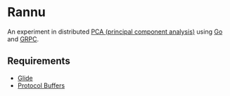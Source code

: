 # Rannu

An experiment in distributed [PCA (principal component analysis)](https://en.wikipedia.org/wiki/Principal_component_analysis) using [Go](https://golang.org/) and [GRPC](http://www.grpc.io/).

## Requirements

* [Glide](https://github.com/Masterminds/glide)
* [Protocol Buffers](https://github.com/google/protobuf)
